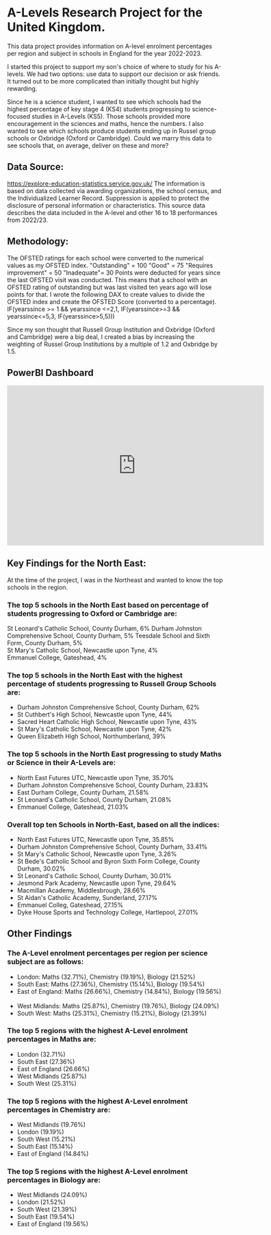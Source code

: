 # A-Levels Research Project for the United Kingdom.

This data project provides information on A-level enrolment percentages per region and subject in schools in England for the year 2022-2023.

I started this project to support my son's choice of where to study for his A-levels. We had two options: use data to support our decision or ask friends. It turned out to be more complicated than initially thought but highly rewarding. 

Since he is a science student, I wanted to see which schools had the highest percentage of key stage 4 (KS4) students progressing to science-focused studies in A-Levels (KS5). Those schools provided more encouragement in the sciences and maths, hence the numbers. I also wanted to see which schools produce students ending up in Russel group schools or Oxbridge (Oxford or Cambridge). Could we marry this data to see schools that, on average, deliver on these and more? 


## Data Source: 
https://explore-education-statistics.service.gov.uk/ 
The information is based on data collected via awarding organizations, the school census, and the Individualized Learner Record.
Suppression is applied to protect the disclosure of personal information or characteristics.
This source data describes the data included in the A-level and other 16 to 18 performances from 2022/23.


## Methodology:
The OFSTED ratings for each school were converted to the numerical values as my OFSTED index.
"Outstanding" = 100
"Good" = 75
"Requires improvement" = 50
"Inadequate"= 30
Points were deducted for years since the last OFSTED visit was conducted. This means that a school with an OFSTED rating of outstanding but was last visited ten years ago will lose points for that. I wrote the following DAX to create values to divide the OFSTED index and create the OFSTED Score (converted to a percentage).
	IF(yearssince >= 1 && yearssince <=2,1,
            IF(yearssince>=3 && yearssince<=5,3,
            IF(yearssince>5,5)))

Since my son thought that Russell Group Institution and Oxbridge (Oxford and Cambridge) were a big deal, I created a bias by increasing the weighting of Russel Group Institutions by a multiple of 1.2 and Oxbridge by 1.5. 


## PowerBI Dashboard
<iframe title="A_Levels_Project_2024" width="600" height="373.5" src="https://app.powerbi.com/view?r=eyJrIjoiY2I0ZTYyOTUtY2NmYi00ZDE2LThiMDktY2E5OTRhMjg1MDBkIiwidCI6IjliNGE1Yjc1LTE5N2ItNGNkMS1hNTQwLTg5YWRjMTQxYWYxMCJ9" frameborder="0" allowFullScreen="true"></iframe>

## Key Findings for the North East:
At the time of the project, I was in the Northeast and wanted to know the top schools in the region. 


### The top 5 schools in the North East based on percentage of students progressing to Oxford or Cambridge are: 
St Leonard's Catholic School, County Durham, 6%
Durham Johnston Comprehensive School, County Durham, 5% 
Teesdale School and Sixth Form, County Durham, 5%	 
St Mary's Catholic School, Newcastle upon Tyne, 4%	 
Emmanuel College, Gateshead, 4%	 

  
### The top 5 schools in the North East with the highest percentage of students progressing to Russell Group Schools are:
* Durham Johnston Comprehensive School, County Durham, 62%	 
* St Cuthbert's High School, Newcastle upon Tyne, 44%	 
* Sacred Heart Catholic High School, Newcastle upon Tyne, 43%	 
* St Mary's Catholic School, Newcastle upon Tyne, 42%	 
* Queen Elizabeth High School, Northumberland, 39%	 


### The top 5 schools in the North East progressing to study Maths or Science in their A-Levels are:
* North East Futures UTC, Newcastle upon Tyne, 35.70%	 
* Durham Johnston Comprehensive School, County Durham, 23.83%	 
* East Durham College, County Durham, 21.58% 
* St Leonard's Catholic School, County Durham, 21.08%	 
* Emmanuel College, Gateshead, 21.03%	

     
### Overall top ten Schools in North-East, based on all the indices:
* North East Futures UTC, Newcastle upon Tyne, 35.85%	 
* Durham Johnston Comprehensive School, County Durham, 33.41%	 
* St Mary's Catholic School, Newcastle upon Tyne, 3.26%	 
* St Bede's Catholic School and Byron Sixth Form College, County Durham,  30.02%	 
* St Leonard's Catholic School, County Durham, 30.01%	 
* Jesmond Park Academy, Newcastle upon Tyne, 29.64%	 
* Macmillan Academy, Middlesbrough, 28.66%	 
* St Aidan's Catholic Academy, Sunderland, 27.17%	 
* Emmanuel Colleg, Gateshead, 27.15%	 
* Dyke House Sports and Technology College, Hartlepool, 27.01%	 

  
## Other Findings

### The A-Level enrolment percentages per region per science subject are as follows: ​
* London: Maths (32.71%), Chemistry (19.19%), Biology (21.52%) ​
* South East: Maths (27.36%), Chemistry (15.14%), Biology (19.54%) ​
* East of England: Maths (26.66%), Chemistry (14.84%), Biology (19.56%) ​
* West Midlands: Maths (25.87%), Chemistry (19.76%), Biology (24.09%) ​
* South West: Maths (25.31%), Chemistry (15.21%), Biology (21.39%)​


### The top 5 regions with the highest A-Level enrolment percentages in Maths are:
* London (32.71%)
* South East (27.36%) ​
* East of England (26.66%) ​
* West Midlands (25.87%) ​
* South West (25.31%) ​


### The top 5 regions with the highest A-Level enrolment percentages in Chemistry are:
* West Midlands (19.76%) ​
* London (19.19%)
* South West (15.21%) ​
* South East (15.14%) ​
* East of England (14.84%) ​


### The top 5 regions with the highest A-Level enrolment percentages in Biology are:
* West Midlands (24.09%) ​
* London (21.52%)
* South West (21.39%) ​
* South East (19.54%) ​
* East of England (19.56%) ​
